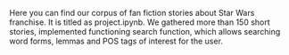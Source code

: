 Here you can find our corpus of fan fiction stories about Star Wars franchise. It is titled as project.ipynb. We gathered more than 150 short stories, implemented functioning search function, which allows searching word forms, lemmas and POS tags of interest for the user.
